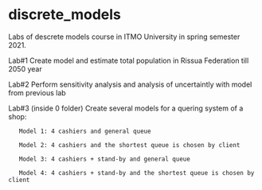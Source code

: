 # discrete_models
Labs of descrete models course in ITMO University in spring semester 2021. 

Lab#1 Create model and estimate total population in Rissua Federation till 2050 year

Lab#2 Perform sensitivity analysis and analysis of uncertaintly with model from previous lab

Lab#3 (inside 0 folder) Create several models for a quering system of a shop:
  
       Model 1: 4 cashiers and general queue
  
       Model 2: 4 cashiers and the shortest queue is chosen by client
  
       Model 3: 4 cashiers + stand-by and general queue
  
       Model 4: 4 cashiers + stand-by and the shortest queue is chosen by client
